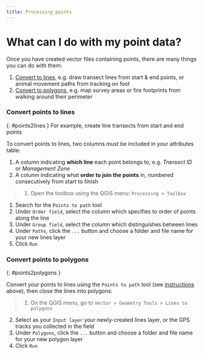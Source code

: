 ```yaml
---
title: Processing points
---
```


# What can I do with my point data?

Once you have created vector files containing points, there are many things you can do with them:
1. [Convert to lines](#points2lines), e.g. draw transect lines from start & end points, or animal movement paths from tracking on foot 
2. [Convert to polygons](#points2polygons), e.g. map survey areas or fire footprints from walking around their perimeter  
<!-- 3. <NEEDS WORK!> **Join new attributes**, from another csv or other spatial layers  *[Instructions under development, for release in late 2021]* -->


### Convert points to lines
{: #points2lines }
For example, create line transects from start and end points

To convert points to lines, two columns *must* be included in your attributes table:
1. A column indicating **which line** each point belongs to, e.g. *Transect ID* or *Management Zone*
2. A column indicating what **order to join the points** in, numbered consecutively from start to finish

> 1. Open the toolbox using the QGIS menu: `Processing > Toolbox` 
1. Search for the `Points to path` tool
2. Under `Order field`, select the column which specifies to order of points along the line
3. Under `Group field`, select the column which distinguishes between lines
4. Under `Paths`, click the `...` button and choose a folder and file name for your new lines layer
5. Click `Run`


### Convert points to polygons
{: #points2polygons }

Convert your points to lines using the `Points to path` tool (see [instructions](#points2lines) above), then close the lines into polygons: 

> 1. On the QGIS menu, go to `Vector > Geometry Tools > Lines to polygons`
2. Select as your `Input layer` your newly-created lines layer, or the GPS tracks you collected in the field
3. Under `Polygons`, click the `...` button and choose a folder and file name for your new polygon layer
4. Click `Run`